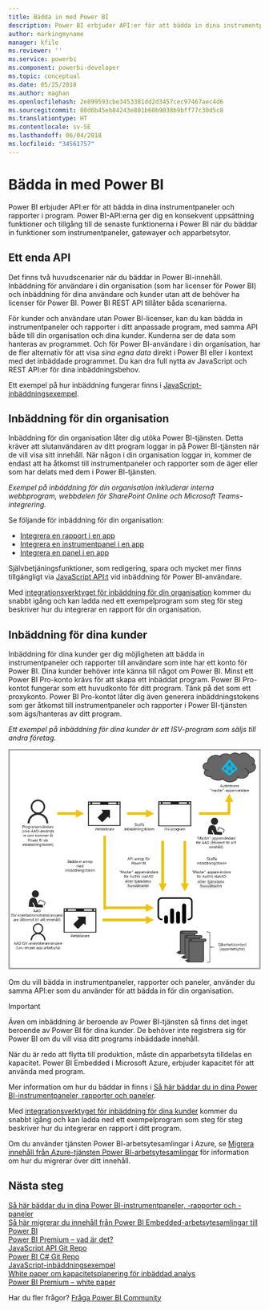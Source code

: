 ```yaml
---
title: Bädda in med Power BI
description: Power BI erbjuder API:er för att bädda in dina instrumentpaneler och rapporter i program.
author: markingmyname
manager: kfile
ms.reviewer: ''
ms.service: powerbi
ms.component: powerbi-developer
ms.topic: conceptual
ms.date: 05/25/2018
ms.author: maghan
ms.openlocfilehash: 2e899593cbe3453381dd2d3457cec97467aec4d6
ms.sourcegitcommit: 80d6b45eb84243e801b60b9038b9bff77c30d5c8
ms.translationtype: HT
ms.contentlocale: sv-SE
ms.lasthandoff: 06/04/2018
ms.locfileid: "34561757"
---
```

# <a name="embedding-with-power-bi"></a>Bädda in med Power BI
Power BI erbjuder API:er för att bädda in dina instrumentpaneler och rapporter i program. Power BI-API:erna ger dig en konsekvent uppsättning funktioner och tillgång till de senaste funktionerna i Power BI när du bäddar in funktioner som instrumentpaneler, gatewayer och apparbetsytor.

## <a name="a-single-api"></a>Ett enda API
Det finns två huvudscenarier när du bäddar in Power BI-innehåll.  Inbäddning för användare i din organisation (som har licenser för Power BI) och inbäddning för dina användare och kunder utan att de behöver ha licenser för Power BI. Power BI REST API tillåter båda scenarierna. 

För kunder och användare utan Power BI-licenser, kan du kan bädda in instrumentpaneler och rapporter i ditt anpassade program, med samma API både till din organisation och dina kunder. Kunderna ser de data som hanteras av programmet. Och för Power BI-användare i din organisation, har de fler alternativ för att visa *sina egna data* direkt i Power BI eller i kontext med det inbäddade programmet. Du kan dra full nytta av JavaScript och REST API:er för dina inbäddningsbehov.

Ett exempel på hur inbäddning fungerar finns i [JavaScript-inbäddningsexempel](https://microsoft.github.io/PowerBI-JavaScript/demo/).

## <a name="embedding-for-your-organization"></a>Inbäddning för din organisation
Inbäddning för din organisation låter dig utöka Power BI-tjänsten. Detta kräver att slutanvändaren av ditt program loggar in på Power BI-tjänsten när de vill visa sitt innehåll. När någon i din organisation loggar in, kommer de endast att ha åtkomst till instrumentpaneler och rapporter som de äger eller som har delats med dem i Power BI-tjänsten. 

*Exempel på inbäddning för din organisation inkluderar interna webbprogram, webbdelen för SharePoint Online och Microsoft Teams-integrering.*

Se följande för inbäddning för din organisation:

* [Integrera en rapport i en app](integrate-report.md)
* [Integrera en instrumentpanel i en app](integrate-dashboard.md)
* [Integrera en panel i en app](integrate-tile.md)

Självbetjäningsfunktioner, som redigering, spara och mycket mer finns tillgängligt via [JavaScript API:t](https://github.com/Microsoft/PowerBI-JavaScript) vid inbäddning för Power BI-användare.

Med [integrationsverktyget för inbäddning för din organisation](https://aka.ms/embedsetup/UserOwnsData) kommer du snabbt igång och kan ladda ned ett exempelprogram som steg för steg beskriver hur du integrerar en rapport för din organisation.

## <a name="embedding-for-your-customers"></a>Inbäddning för dina kunder
Inbäddning för dina kunder ger dig möjligheten att bädda in instrumentpaneler och rapporter till användare som inte har ett konto för Power BI. Dina kunder behöver inte känna till något om Power BI. Minst ett Power BI Pro-konto krävs för att skapa ett inbäddat program. Power BI Pro-kontot fungerar som ett huvudkonto för ditt program. Tänk på det som ett proxykonto. Power BI Pro-kontot låter dig även generera inbäddningstokens som ger åtkomst till instrumentpaneler och rapporter i Power BI-tjänsten som ägs/hanteras av ditt program. 

*Ett exempel på inbäddning för dina kunder är ett ISV-program som säljs till andra företag.*

![Inbäddningsflöde för inbäddning för dina kunder](media/embedding/powerbi-embed-flow.png)

Om du vill bädda in instrumentpaneler, rapporter och paneler, använder du samma API:er som du använder för att bädda in för din organisation.

> [!IMPORTANT]
> Även om inbäddning är beroende av Power BI-tjänsten så finns det inget beroende av Power BI för dina kunder. De behöver inte registrera sig för Power BI om du vill visa ditt programs inbäddade innehåll.
> 

När du är redo att flytta till produktion, måste din apparbetsyta tilldelas en kapacitet. Power BI Embedded i Microsoft Azure, erbjuder kapacitet för att använda med program.

Mer information om hur du bäddar in finns i [Så här bäddar du in dina Power BI-instrumentpaneler, rapporter och paneler](embedding-content.md).

Med [integrationsverktyget för inbäddning för dina kunder](https://aka.ms/embedsetup/AppOwnsData) kommer du snabbt igång och kan ladda ned ett exempelprogram som steg för steg beskriver hur du integrerar en rapport i ditt program.

Om du använder tjänsten Power BI-arbetsytesamlingar i Azure, se [Migrera innehåll från Azure-tjänsten Power BI-arbetsytesamlingar](migrate-from-powerbi-embedded.md) för information om hur du migrerar över ditt innehåll.

## <a name="next-steps"></a>Nästa steg
[Så här bäddar du in dina Power BI-instrumentpaneler, -rapporter och -paneler](embedding-content.md)  
[Så här migrerar du innehåll från Power BI Embedded-arbetsytesamlingar till Power BI](migrate-from-powerbi-embedded.md)  
[Power BI Premium – vad är det?](../service-premium.md)  
[JavaScript API Git Repo](https://github.com/Microsoft/PowerBI-JavaScript)  
[Power BI C# Git Repo](https://github.com/Microsoft/PowerBI-CSharp)  
[JavaScript-inbäddningsexempel](https://microsoft.github.io/PowerBI-JavaScript/demo/)  
[White paper om kapacitetsplanering för inbäddad analys](https://aka.ms/pbiewhitepaper)  
[Power BI Premium – white paper](https://aka.ms/pbipremiumwhitepaper)  

Har du fler frågor? [Fråga Power BI Community](http://community.powerbi.com/)


